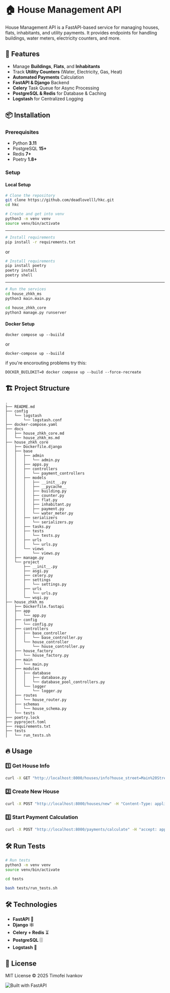 # 🏠 House Management API

House Management API is a FastAPI-based service for managing houses, flats, inhabitants, and utility payments. It provides endpoints for handling buildings, water meters, electricity counters, and more.

## 🚀 Features
- Manage **Buildings**, **Flats**, and **Inhabitants**
- Track **Utility Counters** (Water, Electricity, Gas, Heat)
- **Automated Payments** Calculation
- **FastAPI & Django** Backend
- **Celery** Task Queue for Async Processing
- **PostgreSQL & Redis** for Database & Caching
- **Logstash** for Centralized Logging

## 📦 Installation

### Prerequisites
- Python **3.11**
- PostgreSQL **15+**
- Redis **7+**
- Poetry **1.8+**

### Setup

#### Local Setup
```bash
# Clone the repository
git clone https://github.com/deadlovelll/hkc.git
cd hkc
```

```bash
# Create and get into venv
python3 -m venv venv
source venv/bin/activate
```
---
```bash
# Install requirements
pip install -r requirements.txt
```

or

```bash
# Install requirements
pip install poetry
poetry install
poetry shell
```
---

```bash
# Run the services
cd house_zhkh_ms
python3 main.main.py

cd house_zhkh_core
python3 manage.py runserver
```

#### Docker Setup

```
docker compose up --buiild
```

or

```
docker-compose up --buiild
```

if you're encorouting problems try this:

```
DOCKER_BUILDKIT=0 docker compose up --build --force-recreate
```

## 🏗 Project Structure
```
.
├── README.md
├── config
│   └── logstash
│       └── logstash.conf
├── docker-compose.yaml
├── docs
│   ├── house_zhkh_core.md
│   └── house_zhkh_ms.md
├── house_zhkh_core
│   ├── Dockerfile.django
│   ├── base
│   │   ├── admin
│   │   │   └── admin.py
│   │   ├── apps.py
│   │   ├── controllers
│   │   │   └── payment_controllers
│   │   ├── models
│   │   │   ├── __init__.py
│   │   │   ├── __pycache__
│   │   │   ├── building.py
│   │   │   ├── counter.py
│   │   │   ├── flat.py
│   │   │   ├── inhabitant.py
│   │   │   ├── payment.py
│   │   │   └── water_meter.py
│   │   ├── serializers
│   │   │   └── serializers.py
│   │   ├── tasks.py
│   │   ├── tests
│   │   │   └── tests.py
│   │   ├── urls
│   │   │   └── urls.py
│   │   └── views
│   │       └── views.py
│   ├── manage.py
│   └── project
│       ├── __init__.py
│       ├── asgi.py
│       ├── celery.py
│       ├── settings
│       │   └── settings.py
│       ├── urls
│       │   └── urls.py
│       └── wsgi.py
├── house_zhkh_ms
│   ├── Dockerfile.fastapi
│   ├── app
│   │   └── app.py
│   ├── config
│   │   └── config.py
│   ├── controllers
│   │   ├── base_controller
│   │   │   └── base_controller.py
│   │   └── house_controller
│   │       └── house_controller.py
│   ├── house_factory
│   │   └── house_factory.py
│   ├── main
│   │   └── main.py
│   ├── modules
│   │   ├── database
│   │   │   ├── database.py
│   │   │   └── database_pool_controllers.py
│   │   └── logger
│   │       └── logger.py
│   ├── routes
│   │   └── house_router.py
│   ├── schemas
│   │   └── house_schema.py
│   └── tests
├── poetry.lock
├── pyproject.toml
├── requirements.txt
├── tests
│   └── run_tests.sh
```

## 🔥 Usage

### 1️⃣ Get House Info
```bash
curl -X GET "http://localhost:8000/houses/info?house_street=Main%20Street" -H "accept: application/json"
```

### 2️⃣ Create New House
```bash
curl -X POST "http://localhost:8000/houses/new" -H "Content-Type: application/json" -d '{"street": "Main Street", "number": "42"}'
```

### 3️⃣ Start Payment Calculation
```bash
curl -X POST "http://localhost:8000/payments/calculate" -H "accept: application/json"
```

## 🛠 Run Tests
```bash
# Run tests
python3 -m venv venv
source venv/bin/activate

cd tests

bash tests/run_tests.sh
```

## 🛠 Technologies
- **FastAPI** 🚀
- **Django** 🕸️
- **Celery + Redis** ⏳
- **PostgreSQL** 🗄️
- **Logstash** 📜

## 📜 License
MIT License © 2025 Timofei Ivankov

![Built with FastAPI](https://via.placeholder.com/800x200.png?text=Built+with+FastAPI)